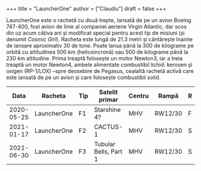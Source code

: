 +++
title = "LauncherOne"
author = ["Claudiu"]
draft = false
+++

LauncherOne este o rachetă cu două trepte, lansată de pe un avion Boeing 747-400, fost avion de linie al companiei aeriene Virgin Atlantic, dar scos din uz acum câțiva ani și modificat special pentru acest tip de misiuni (și denumit _Cosmic Girl_). Racheta este lungă de 21.3 metri și cântărește înainte de lansare aproximativ 30 de tone. Poate lansa până la 300 de kilograme pe orbită cu altitudinea 500 km (heliosincronă) sau 500 de kilograme până la 230 km altitudine. Prima treaptă folosește un motor Newton3, iar a treia treaptă un motor Newton4, ambele alimentate combustibil lichid: kerosen și oxigen (RP-1/LOX) –spre deosebire de Pegasus, cealaltă rachetă activă care este lansată de pe un avion și care folosește combustibil solid.

| Data       | Racheta     | Tip | Satelit primar        | Centru | Rampă   | R |
|------------|-------------|-----|-----------------------|--------|---------|---|
| 2020-05-25 | LauncherOne | F1  | Starshine 4?          | MHV    | RW12/30 | F |
| 2021-01-17 | LauncherOne | F2  | CACTUS-1              | MHV    | RW12/30 | S |
| 2021-06-30 | LauncherOne | F3  | Tubular Bells, Part 1 | MHV    | RW12/30 | S |